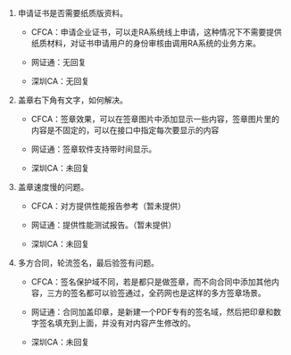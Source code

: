 1. 申请证书是否需要纸质版资料。

   - CFCA：申请企业证书，可以走RA系统线上申请，这种情况下不需要提供纸质材料，对证书申请用户的身份审核由调用RA系统的业务方来。

   - 网证通：无回复

   - 深圳CA：无回复
  
2. 盖章右下角有文字，如何解决。
   
   - CFCA：签章效果，可以在签章图片中添加显示一些内容，签章图片里的内容是不固定的，可以在接口中指定每次要显示的内容

   - 网证通：签章软件支持带时间显示。

   - 深圳CA：未回复

3. 盖章速度慢的问题。

   - CFCA：对方提供性能报告参考（暂未提供）

   - 网证通：提供性能测试报告。（暂未提供）

   - 深圳CA：未回复

4. 多方合同，轮流签名，最后验签有问题。 

   - CFCA：签名保护域不同，若是都只是做签章，而不向合同中添加其他内容，三方的签名都可以验签通过，全药网也是这样的多方签章场景。

   - 网证通：合同加盖印章，是新建一个PDF专有的签名域，然后把印章和数字签名填充到上面，并没有对内容产生修改的。

   - 深圳CA：未回复